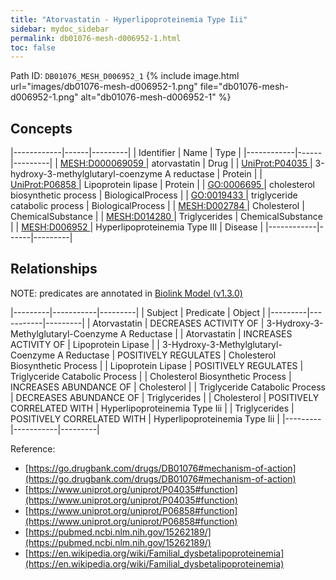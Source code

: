 ```yaml
---
title: "Atorvastatin - Hyperlipoproteinemia Type Iii"
sidebar: mydoc_sidebar
permalink: db01076-mesh-d006952-1.html
toc: false 
---
```



Path ID: `DB01076_MESH_D006952_1`
{% include image.html url="images/db01076-mesh-d006952-1.png" file="db01076-mesh-d006952-1.png" alt="db01076-mesh-d006952-1" %}

## Concepts

|------------|------|---------|
| Identifier | Name | Type    |
|------------|------|---------|
| <a href="https://identifiers.org/MESH:D000069059">MESH:D000069059 </a> | atorvastatin | Drug |
| <a href="https://identifiers.org/UniProt:P04035">UniProt:P04035 </a> | 3-hydroxy-3-methylglutaryl-coenzyme A reductase | Protein |
| <a href="https://identifiers.org/UniProt:P06858">UniProt:P06858 </a> | Lipoprotein lipase | Protein |
| <a href="https://identifiers.org/GO:0006695">GO:0006695 </a> | cholesterol biosynthetic process | BiologicalProcess |
| <a href="https://identifiers.org/GO:0019433">GO:0019433 </a> | triglyceride catabolic process | BiologicalProcess |
| <a href="https://identifiers.org/MESH:D002784">MESH:D002784 </a> | Cholesterol | ChemicalSubstance |
| <a href="https://identifiers.org/MESH:D014280">MESH:D014280 </a> | Triglycerides | ChemicalSubstance |
| <a href="https://identifiers.org/MESH:D006952">MESH:D006952 </a> | Hyperlipoproteinemia Type III | Disease |
|------------|------|---------|

## Relationships


NOTE: predicates are annotated in <a href="https://github.com/biolink/biolink-model/releases/tag/v1.3.0">Biolink Model (v1.3.0)</a>

|---------|-----------|---------|
| Subject | Predicate | Object  |
|---------|-----------|---------|
| Atorvastatin | DECREASES ACTIVITY OF | 3-Hydroxy-3-Methylglutaryl-Coenzyme A Reductase |
| Atorvastatin | INCREASES ACTIVITY OF | Lipoprotein Lipase |
| 3-Hydroxy-3-Methylglutaryl-Coenzyme A Reductase | POSITIVELY REGULATES | Cholesterol Biosynthetic Process |
| Lipoprotein Lipase | POSITIVELY REGULATES | Triglyceride Catabolic Process |
| Cholesterol Biosynthetic Process | INCREASES ABUNDANCE OF | Cholesterol |
| Triglyceride Catabolic Process | DECREASES ABUNDANCE OF | Triglycerides |
| Cholesterol | POSITIVELY CORRELATED WITH | Hyperlipoproteinemia Type Iii |
| Triglycerides | POSITIVELY CORRELATED WITH | Hyperlipoproteinemia Type Iii |
|---------|-----------|---------|

Reference: 
  - [https://go.drugbank.com/drugs/DB01076#mechanism-of-action](https://go.drugbank.com/drugs/DB01076#mechanism-of-action)
  - [https://www.uniprot.org/uniprot/P04035#function](https://www.uniprot.org/uniprot/P04035#function)
  - [https://www.uniprot.org/uniprot/P06858#function](https://www.uniprot.org/uniprot/P06858#function)
  - [https://pubmed.ncbi.nlm.nih.gov/15262189/](https://pubmed.ncbi.nlm.nih.gov/15262189/)
  - [https://en.wikipedia.org/wiki/Familial_dysbetalipoproteinemia](https://en.wikipedia.org/wiki/Familial_dysbetalipoproteinemia)
